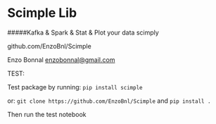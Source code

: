 # Scimple Lib

#####Kafka & Spark & Stat & Plot your data scimply

github.com/EnzoBnl/Scimple

Enzo Bonnal
enzobonnal@gmail.com

TEST:

Test package by running: 
`pip install scimple`

or:
`git clone https://github.com/EnzoBnl/Scimple`
and
`pip install .`

Then run the test notebook